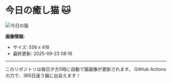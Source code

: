 # 今日の癒し猫 🐱

![今日の猫](https://cdn2.thecatapi.com/images/8qf.jpg)

**画像情報:**
- サイズ: 558 x 418
- 最終更新: 2025-09-23 08:16

---

このリポジトリは毎日夕方5時に自動で猫画像が更新されます。
GitHub Actionsの力で、365日違う猫に出会えます！

